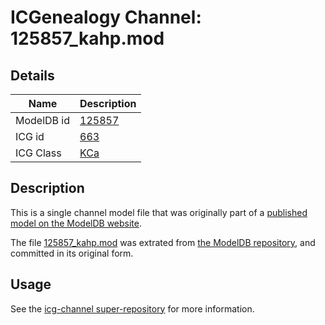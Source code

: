 # ICGenealogy Channel: 125857\_kahp.mod

## Details

Name | Description
---- | -----------
ModelDB id | [125857](http://senselab.med.yale.edu/ModelDB/ShowModel.cshtml?model=125857)
ICG id | [663](http://icg.neurotheory.ox.ac.uk/channels/5/663)
ICG Class | [KCa](http://icg.neurotheory.ox.ac.uk/channels/5)

## Description

This is a single channel model file that was originally part of a [published model on the ModelDB website](http://senselab.med.yale.edu/mModelDB/ShowModel.cshtml?model=125857).

The file [125857\_kahp.mod](125857_kahp.mod) was extrated from [the ModelDB repository](http://senselab.med.yale.edu/ModelDB/ShowModel.cshtml?model=125857), and committed in its original form.

## Usage

See the [icg-channel super-repository](https://github.com/icgenealogy/icg-channels) for more information.